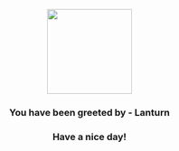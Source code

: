 <p align="center">
            <img src="https://raw.githubusercontent.com/PokeAPI/sprites/master/sprites/pokemon/171.png" width="150" height="150">
          </p>
          <h3 align="center">You have been greeted by - <b>Lanturn</b></h3>
          <h3 align="center">Have a nice day!</h3>
        